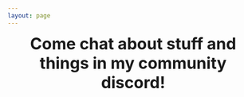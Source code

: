 ```yaml
---
layout: page
---
```


<script setup>
import {
  VPTeamPage,
  VPTeamPageTitle,
  VPTeamPageSection,
  VPTeamMembers
} from 'vitepress/theme'
import DiscordWidget from '../components/discord-widget.vue'


const members = [
  {
    avatar: 'https://www.github.com/jtgober.png',
    name: 'Jonathan Gober',
    title: 'QP Consultant',
    links: [
      { icon: 'github', link: 'https://github.com/jtgober' },
      { icon: 'linkedin', link: 'https://www.linkedin.com/in/jgober/' },
      { icon: "twitter", link: "https://twitter.com/Gojobers" },
            {
        icon: {
          svg: '<svg xmlns="http://www.w3.org/2000/svg" viewBox="0 0 30 30" width="30px" height="30px"><path d="M8.5 7A8.5 8.5 0 108.5 24 8.5 8.5 0 108.5 7zM22 8A4 7.5 0 1022 23 4 7.5 0 1022 8zM28.5 9A1.5 6.5 0 1028.5 22 1.5 6.5 0 1028.5 9z"/></svg>'
        },
        link: 'https://medium.com/@Gojos'
      }
    ]
  },

]
</script>

<VPTeamPage>
  <VPTeamPageTitle>
    <template #title>A little about me</template>
    <template #lead>
  Father, Putt Putt Fan, Doughnut Expert, Time Magazine's Person of the year (2006), Twitter Bot, Blogger
    </template>
  </VPTeamPageTitle>
  <VPTeamMembers size="medium" :members="members" />
</VPTeamPage>
<h1 style ="display: block; margin: 0 auto; font-size: xx-large; text-align: center; margin-bottom: 30px;">Come chat about stuff and things in my community discord!</h1>
    <DiscordWidget />
